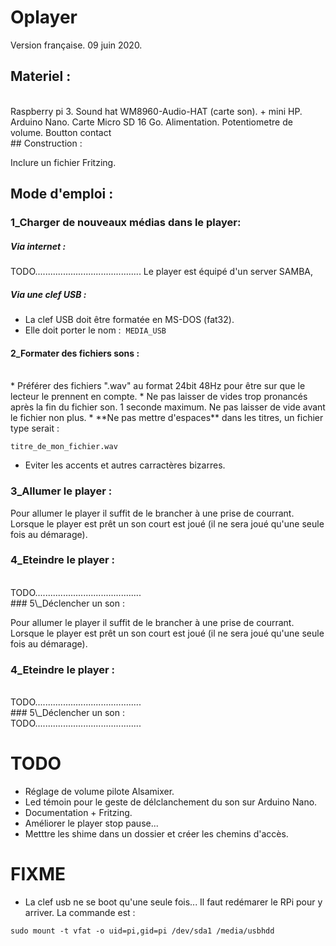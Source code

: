 # Oplayer

Version française. 09 juin 2020.
<br>
## Materiel :
<br>
Raspberry pi 3.
Sound hat WM8960-Audio-HAT (carte son). + mini HP.
Arduino Nano.
Carte Micro SD 16 Go.
Alimentation.
Potentiometre de volume.
Boutton contact
<br>
## Construction :

Inclure un fichier Fritzing.

## Mode d'emploi :

### 1\_Charger de nouveaux médias dans le player:

##### Via internet :

TODO..........................................
Le player est équipé d'un server SAMBA,

##### Via une clef USB :

* La clef USB doit être formatée en MS-DOS (fat32).
* Elle doit porter le nom :  `MEDIA_USB`

#### 2\_Formater des fichiers sons :
<br>
* Préférer des fichiers ".wav" au format 24bit 48Hz pour être sur que le lecteur le prennent en compte.
* Ne pas laisser de vides trop pronancés après la fin du fichier son. 1 seconde maximum. Ne pas laisser de vide avant le fichier non plus.
* **Ne pas mettre d'espaces** dans les titres, un fichier type serait :

`titre_de_mon_fichier.wav`

* Eviter les accents et autres carractères bizarres.

### 3\_Allumer le player :

Pour allumer le player il suffit de le brancher à une prise de courrant. Lorsque le player est prêt un son court est joué (il ne sera joué qu'une seule fois au démarage).

### 4\_Eteindre le player :
<br>
TODO..........................................
<br>
### 5\_Déclencher un son :

Pour allumer le player il suffit de le brancher à une prise de courrant. Lorsque le player est prêt un son court est joué (il ne sera joué qu'une seule fois au démarage).

### 4\_Eteindre le player :
<br>
TODO..........................................
<br>
### 5\_Déclencher un son :
<br>
TODO..........................................

# TODO

* Réglage de volume pilote Alsamixer.
* Led témoin pour le geste de délclanchement du son sur Arduino Nano.
* Documentation + Fritzing.
* Améliorer le player stop pause...
* Metttre les shime dans un dossier et créer les chemins d'accès.

# FIXME

* La clef usb ne se boot qu'une seule fois... Il faut redémarer le RPi pour y arriver. La commande est :

`sudo mount -t vfat -o uid=pi,gid=pi /dev/sda1 /media/usbhdd`